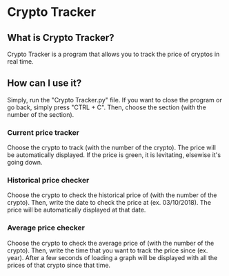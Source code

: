 # Crypto Tracker
## What is Crypto Tracker?
Crypto Tracker is a program that allows you to track the price of cryptos in real time.
## How can I use it?
Simply, run the "Crypto Tracker.py" file. If you want to close the program or go back, simply press "CTRL + C". Then, choose the section (with the number of the section).
### Current price tracker
Choose the crypto to track (with the number of the crypto). The price will be automatically displayed. If the price is green, it is levitating, elsewise it's going down.
### Historical price checker
Choose the crypto to check the historical price of (with the number of the crypto). Then, write the date to check the price at (ex. 03/10/2018). The price will be automatically displayed at that date.
### Average price checker
Choose the crypto to check the average price of (with the number of the crypto). Then, write the time that you want to track the price since (ex. year). After a few seconds of loading a graph will be displayed with all the prices of that crypto since that time.

